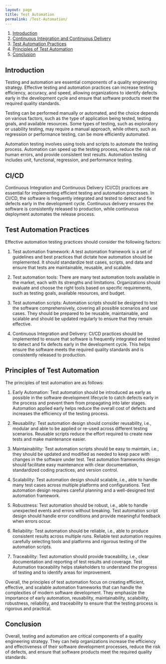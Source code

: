 ```yaml
---
layout: page
title: Test Automation
permalink: /Test-Automation/
---
```


1. [Introduction](#introduction)
2. [Continuous Integration and Continuous Delivery](#CI/CD)
3. [Test Automation Practices](#test-automation_practices)
4. [Principles of Test Automation](#principles-of-test-automation)
5. [Conclusion](#conclusion)

## Introduction
Testing and automation are essential components of a quality engineering strategy. Effective testing and automation practices can increase testing efficiency, accuracy, and speed, allowing organizations to identify defects early in the development cycle and ensure that software products meet the required quality standards.

Testing can be performed manually or automated, and the choice depends on various factors, such as the type of application being tested, testing goals, and available resources. Some types of testing, such as exploratory or usability testing, may require a manual approach, while others, such as regression or performance testing, can be more efficiently automated.

Automation testing involves using tools and scripts to automate the testing process. Automation can speed up the testing process, reduce the risk of human errors, and provide consistent test results. Automation testing includes unit, functional, regression, and performance testing.

## CI/CD
Continuous Integration and Continuous Delivery (CI/CD) practices are essential for implementing efficient testing and automation processes. In CI/CD, the software is frequently integrated and tested to detect and fix defects early in the development cycle. Continuous delivery ensures the software is consistently released to production, while continuous deployment automates the release process.

## Test Automation Practices
Effective automation testing practices should consider the following factors:

1. Test automation framework: A test automation framework is a set of guidelines and best practices that dictate how automation should be implemented. It should standardize test cases, scripts, and data and ensure that tests are maintainable, reusable, and scalable.

2. Test automation tools: There are many test automation tools available in the market, each with its strengths and limitations. Organizations should evaluate and choose the right tools based on specific requirements, such as testing goals, available resources, and budget.

3. Test automation scripts: Automation scripts should be designed to test the software comprehensively, covering all possible scenarios and use cases. They should be prepared to be reusable, maintainable, and scalable and should be updated regularly to ensure that they remain effective.

4. Continuous Integration and Delivery: CI/CD practices should be implemented to ensure that software is frequently integrated and tested to detect and fix defects early in the development cycle. This helps ensure the software meets the required quality standards and is consistently released to production.

## Principles of Test Automation
The principles of test automation are as follows:

1. Early Automation: Test automation should be introduced as early as possible in the software development lifecycle to catch defects early in the process and prevent them from propagating into later stages. Automation applied early helps reduce the overall cost of defects and increases the efficiency of the testing process.

2. Reusability: Test automation design should consider reusability, i.e., modular and able to be applied or re-used across different testing scenarios. Reusable scripts reduce the effort required to create new tests and make maintenance easier.

3. Maintainability: Test automation scripts should be easy to maintain, i.e., they should be updated and modified as needed to keep pace with changes in the software under test. Test automation frameworks design should facilitate easy maintenance with clear documentation, standardized coding practices, and version control.

4. Scalability: Test automation design should scalable, i.e., able to handle many test cases across multiple platforms and configurations. Test automation design requires careful planning and a well-designed test automation framework.

5. Robustness: Test automation should be robust, i.e., able to handle unexpected events and errors without breaking. Test automation script design should handle error conditions and provide meaningful feedback when errors occur.

6. Reliability: Test automation should be reliable, i.e., able to produce consistent results across multiple runs. Reliable test automation requires carefully selecting tools and platforms and rigorous testing of the automation scripts.

7. Traceability: Test automation should provide traceability, i.e., clear documentation and reporting of test results and coverage. Test Automation traceability helps stakeholders to understand the progress of testing and to identify areas for improvement.

Overall, the principles of test automation focus on creating efficient, effective, and scalable automation frameworks that can handle the complexities of modern software development. They emphasize the importance of early automation, reusability, maintainability, scalability, robustness, reliability, and traceability to ensure that the testing process is rigorous and practical.

## Conclusion
Overall, testing and automation are critical components of a quality engineering strategy. They can help organizations increase the efficiency and effectiveness of their software development processes, reduce the risk of defects, and ensure that software products meet the required quality standards.

